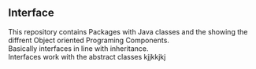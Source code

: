 ## Interface
This repository contains
Packages with Java classes and the showing the diffrent Object oriented Programing Components.<br />
Basically interfaces in line with inheritance. <br>
Interfaces work with the abstract classes
kjjkkjkj
